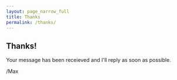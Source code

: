 ```yaml
---
layout: page_narrow_full
title: Thanks
permalink: /thanks/
---
```


## Thanks!

Your message has been receieved and I'll reply as soon as possible.

/Max
